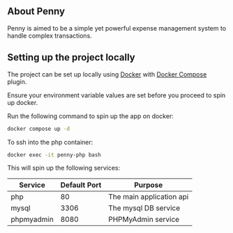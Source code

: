 ## About Penny

Penny is aimed to be a simple yet powerful expense management system to handle complex transactions.

## Setting up the project locally

The project can be set up locally using [Docker](https://www.docker.com/) with [Docker Compose](https://docs.docker.com/compose/) plugin.

Ensure your environment variable values are set before you proceed to spin up docker.

Run the following command to spin up the app on docker:

```bash
docker compose up -d
```

To ssh into the php container:

```bash
docker exec -it penny-php bash
```

This will spin up the following services:

| Service    | Default Port | Purpose                  |
|------------|--------------|--------------------------|
| php        | 80           | The main application api |
| mysql      | 3306         | The mysql DB service     |
| phpmyadmin | 8080         | PHPMyAdmin service       |
